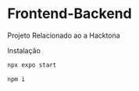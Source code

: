 # Frontend-Backend
Projeto Relacionado ao a Hacktona

Instalação 

```bash
npx expo start
```

```bash
npm i
```
